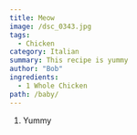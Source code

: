 ```yaml
---
title: Meow
image: /dsc_0343.jpg
tags:
  - Chicken
category: Italian
summary: This recipe is yummy
author: "Bob"
ingredients:
  - 1 Whole Chicken
path: /baby/
---
```

1. Yummy